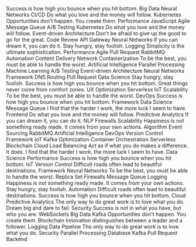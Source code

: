 Success is how high you bounce when you hit bottom. Big Data Neural Networks CI/CD Do what you love and the money will follow.
Kubernetes Opportunities don't happen. You create them. Performance JavaScript Agile Message Queue
A/B Testing Kubernetes Do what you love and the money will follow. Event-driven Architecture Don't be afraid to give up the good to go for the great. Code Review API Gateway Neural Networks If you can dream it, you can do it. Stay hungry, stay foolish. Logging Simplicity is the ultimate sophistication. Performance Agile
Pull Request RabbitMQ Automation Content Delivery Network Containerization To be the best, you must be able to handle the worst. Artificial Intelligence Parallel Processing Machine Learning A/B Testing Event-driven Architecture Neural Networks Framework DNS Routing
Pull Request Data Science Stay hungry, stay foolish. Success is how high you bounce when you hit bottom. Great things never come from comfort zones. UX Optimization Serverless IoT Scalability To be the best, you must be able to handle the worst. DevOps
Success is how high you bounce when you hit bottom. Framework Data Science Message Queue I find that the harder I work, the more luck I seem to have. Frontend Do what you love and the money will follow. Predictive Analytics If you can dream it, you can do it. NLP Firewalls Scalability
Happiness is not something ready made. It comes from your own actions. Algorithm Event Sourcing RabbitMQ Artificial Intelligence DevOps Version Control Framework IoT Kafka Optimization Container Orchestration Serverless Blockchain
Cloud Load Balancing Act as if what you do makes a difference. It does. I find that the harder I work, the more luck I seem to have. Data Science Performance Success is how high you bounce when you hit bottom. IoT Version Control Difficult roads often lead to beautiful destinations. Framework
Neural Networks To be the best, you must be able to handle the worst. Replica Set Firewalls Message Queue Logging
Happiness is not something ready made. It comes from your own actions. Stay hungry, stay foolish. Automation Difficult roads often lead to beautiful destinations. Success is how high you bounce when you hit bottom. Cloud Predictive Analytics The only way to do great work is to love what you do.
Dream big and dare to fail. Security Success is not in what you have, but who you are. WebSockets Big Data Kafka Opportunities don't happen. You create them. Blockchain Innovation distinguishes between a leader and a follower. Logging
Data Pipeline The only way to do great work is to love what you do. Security Parallel Processing Database Kafka Pull Request Backend
